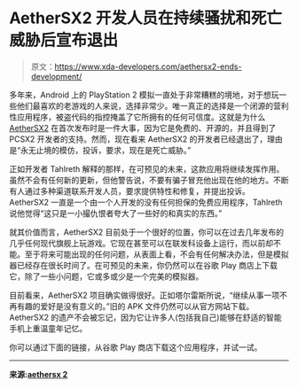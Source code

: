 # AetherSX2 开发人员在持续骚扰和死亡威胁后宣布退出

> 原文：<https://www.xda-developers.com/aethersx2-ends-development/>

多年来，Android 上的 PlayStation 2 模拟一直处于非常糟糕的境地，对于想玩一些他们最喜欢的老游戏的人来说，选择非常少。唯一真正的选择是一个闭源的营利性应用程序，被盗代码的指控掩盖了它所拥有的任何可信度。这就是为什么 [AetherSX2](https://www.xda-developers.com/aethersx2-playstation-emulator/) 在首次发布时是一件大事，因为它是免费的、开源的，并且得到了 PCSX2 开发者的支持。然而，现在看来 AetherSX2 的开发者已经退出了，理由是“永无止境的模仿，投诉，要求，现在是死亡威胁。”

正如开发者 Tahlreth 解释的那样，在可预见的未来，这款应用将继续发挥作用。虽然不会有任何新的更新，但他警告说，不要有骗子冒充他出现在他的地方。不断有人通过多种渠道联系开发人员，要求提供特性和修复，并提出投诉。AetherSX2 一直是一个由一个人开发的没有任何担保的免费应用程序，Tahlreth 说他觉得“这只是一小撮仇恨者夸大了一些好的和真实的东西。”

就其价值而言，AetherSX2 目前处于一个很好的位置，你可以在过去几年发布的几乎任何现代旗舰上玩游戏。它现在甚至可以在联发科设备上运行，而以前却不能。至于将来可能出现的任何问题，从表面上看，不会有任何解决办法，但是模拟器已经存在很长时间了。在可预见的未来，你仍然可以在谷歌 Play 商店上下载它，除了一些小问题，它或多或少是一个完美的模拟器。

目前看来，AetherSX2 项目确实做得很好。正如塔尔雷斯所说，“继续从事一项不再有趣的爱好是没有意义的。”旧的 APK 文件仍然可以从官方网站下载。AetherSX2 的遗产不会被忘记，因为它让许多人(包括我自己)能够在舒适的智能手机上重温童年记忆。

你可以通过下面的链接，从谷歌 Play 商店下载这个应用程序，并试一试。

* * *

**来源:[aethersx 2](https://www.aethersx2.com/)**